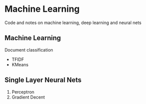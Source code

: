 # Machine Learning

Code and notes on machine learning, deep learning and neural nets

## Machine Learning

Document classification

* TFIDF
* KMeans

## Single Layer Neural Nets

1. Perceptron
2. Gradient Decent
